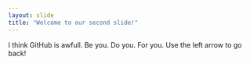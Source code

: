```yaml
---
layout: slide
title: "Welcome to our second slide!"
---
```

I think GitHub is awfull. Be you. Do you. For you.
Use the left arrow to go back!